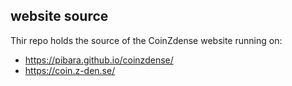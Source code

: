 ## website source

Thir repo holds the source of the CoinZdense website running on:

* https://pibara.github.io/coinzdense/
* https://coin.z-den.se/

